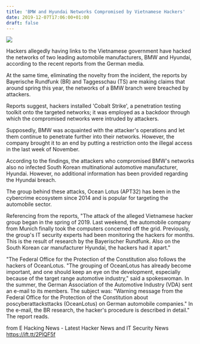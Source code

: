 ```yaml
---
title: 'BMW and Hyundai Networks Compromised by Vietnamese Hackers'
date: 2019-12-07T17:06:00+01:00
draft: false
---
```


[![](https://1.bp.blogspot.com/-aBI4VJA4bqk/XevMI2j2q6I/AAAAAAAABxw/DBCyFk-Aoy4Npi8u4QyKj64eh9ZUrs4cwCLcBGAsYHQ/s640/phishing-3390518_1280.webp)](https://1.bp.blogspot.com/-aBI4VJA4bqk/XevMI2j2q6I/AAAAAAAABxw/DBCyFk-Aoy4Npi8u4QyKj64eh9ZUrs4cwCLcBGAsYHQ/s1600/phishing-3390518_1280.webp)

  
Hackers allegedly having links to the Vietnamese government have hacked the networks of two leading automobile manufacturers, BMW and Hyundai, according to the recent reports from the German media.  
  
At the same time, eliminating the novelty from the incident, the reports by Bayerische Rundfunk (BR) and Taggesschau (TS) are making claims that around spring this year, the networks of a BMW branch were breached by attackers.  
  
Reports suggest, hackers installed 'Cobalt Strike', a penetration testing toolkit onto the targeted networks; it was employed as a backdoor through which the compromised networks were intruded by attackers.  
  
Supposedly, BMW was acquainted with the attacker's operations and let them continue to penetrate further into their networks. However, the company brought it to an end by putting a restriction onto the illegal access in the last week of November.  
  
According to the findings, the attackers who compromised BMW's networks also no infected South Korean multinational automotive manufacturer, Hyundai. However, no additional information has been provided regarding the Hyundai breach.  
  
The group behind these attacks, Ocean Lotus (APT32) has been in the cybercrime ecosystem since 2014 and is popular for targeting the automobile sector.  
  
Referencing from the reports, "The attack of the alleged Vietnamese hacker group began in the spring of 2019. Last weekend, the automobile company from Munich finally took the computers concerned off the grid. Previously, the group's IT security experts had been monitoring the hackers for months. This is the result of research by the Bayerischer Rundfunk. Also on the South Korean car manufacturer Hyundai, the hackers had it apart."  
  
"The Federal Office for the Protection of the Constitution also follows the hackers of OceanLotus. "The grouping of OceanLotus has already become important, and one should keep an eye on the development, especially because of the target range automotive industry," said a spokeswoman. In the summer, the German Association of the Automotive Industry (VDA) sent an e-mail to its members. The subject was: "Warning message from the Federal Office for the Protection of the Constitution about poscyberattacksttacks (OceanLotus) on German automobile companies." In the e-mail, the BR research, the hacker's procedure is described in detail." The report reads.

  
  
from E Hacking News - Latest Hacker News and IT Security News https://ift.tt/2PlQF5f